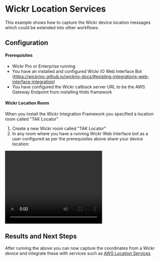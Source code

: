 # Wickr Location Services

This example shows how to capture the Wickr device location messages which could be extended into other workflows.

## Configuration

#### Prerequisites

- Wickr Pro or Enterprise running
- You have an installed and configured Wickr IO Web Interface Bot (https://wickrinc.github.io/wickrio-docs/#existing-integrations-web-interface-integration)
- You have configured the Wickr callback server URL to be the AWS Gateway Endpoint from installing thids framework 

#### Wickr Location Room

When you install the Wickr Integration Framework you specified a location room called "TAK Locator"

1. Create a new Wickr room called "TAK Locator"
2. In any room where you have a running Wickr Web Interface bot as a user configured as per the prerequisites above share your device location:

<video width="320" height="240" controls>
  <source src="../../assets/location-services.mp4" type="video/mp4">
</video>

## Results and Next Steps

After running the above you can now capture the coordinates from a Wickr device and integrate these with services such as [AWS Location Services](https://aws.amazon.com/location/)